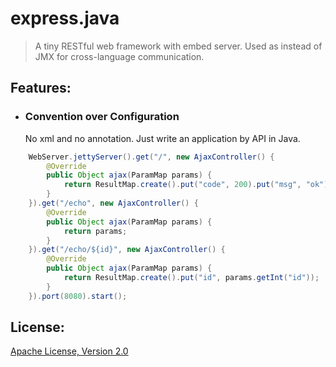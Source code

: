 express.java
=====
>A tiny RESTful web framework with embed server. Used as instead of JMX for cross-language communication.

## Features:

* ### Convention over Configuration
	
	No xml and no annotation. Just write an application by API in Java.
	
```java
	WebServer.jettyServer().get("/", new AjaxController() {
		@Override
		public Object ajax(ParamMap params) {
			return ResultMap.create().put("code", 200).put("msg", "ok");
		}
	}).get("/echo", new AjaxController() {
		@Override
		public Object ajax(ParamMap params) {
			return params;
		}
	}).get("/echo/${id}", new AjaxController() {
        @Override
        public Object ajax(ParamMap params) {
            return ResultMap.create().put("id", params.getInt("id"));
        }
    }).port(8080).start();
```

## License:

[Apache License, Version 2.0](http://www.apache.org/licenses/LICENSE-2.0)